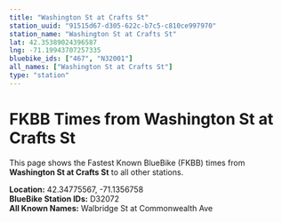 ```yaml
---
title: "Washington St at Crafts St"
station_uuid: "91515d67-d305-622c-b7c5-c810ce997970"
station_name: "Washington St at Crafts St"
lat: 42.35389024396587
lng: -71.19943707257335
bluebike_ids: ["467", "N32001"]
all_names: ["Washington St at Crafts St"]
type: "station"
---
```


# FKBB Times from Washington St at Crafts St

This page shows the Fastest Known BlueBike (FKBB) times from **Washington St at Crafts St** to all other stations.

**Location:** 42.34775567, -71.1356758  
**BlueBike Station IDs:** D32072  
**All Known Names:** Walbridge St at Commonwealth Ave

